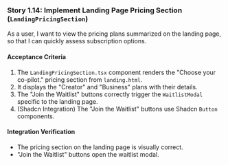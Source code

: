 ### Story 1.14: Implement Landing Page Pricing Section (`LandingPricingSection`)

As a user, I want to view the pricing plans summarized on the landing page, so that I can quickly assess subscription options.

#### Acceptance Criteria

1.  The `LandingPricingSection.tsx` component renders the "Choose your co-pilot." pricing section from `landing.html`.
2.  It displays the "Creator" and "Business" plans with their details.
3.  The "Join the Waitlist" buttons correctly trigger the `WaitlistModal` specific to the landing page.
4.  (Shadcn Integration) The "Join the Waitlist" buttons use Shadcn `Button` components.

#### Integration Verification

* The pricing section on the landing page is visually correct.
* "Join the Waitlist" buttons open the waitlist modal.
